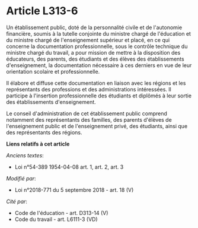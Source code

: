 # Article L313-6

Un établissement public, doté de la personnalité civile et de l'autonomie financière, soumis à la tutelle conjointe du
ministre chargé de l'éducation et du ministre chargé de l'enseignement supérieur et placé, en ce qui concerne la
documentation professionnelle, sous le contrôle technique du ministre chargé du travail, a pour mission de mettre à la
disposition des éducateurs, des parents, des étudiants et des élèves des établissements d'enseignement, la documentation
nécessaire à ces derniers en vue de leur orientation scolaire et professionnelle.

Il élabore et diffuse cette documentation en liaison avec les régions et les représentants des professions et des
administrations intéressées. Il participe à l'insertion professionnelle des étudiants et diplômés à leur sortie des
établissements d'enseignement.

Le conseil d'administration de cet établissement public comprend notamment des représentants des familles, des parents
d'élèves de l'enseignement public et de l'enseignement privé, des étudiants, ainsi que des représentants des régions.

**Liens relatifs à cet article**

_Anciens textes_:

  - Loi n°54-389 1954-04-08 art. 1, art. 2, art. 3

_Modifié par_:

  - Loi n°2018-771 du 5 septembre 2018 - art. 18 (V)

_Cité par_:

  - Code de l'éducation - art. D313-14 (V)
  - Code du travail - art. L6111-3 (VD)
